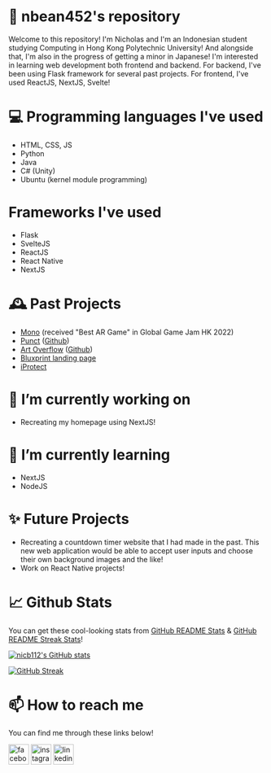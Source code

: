 # 👋 nbean452's repository 
<!-- ([Homepage](https://nicb112.github.io)) -->

Welcome to this repository! I'm Nicholas and I'm an Indonesian student studying Computing in Hong Kong Polytechnic University! And alongside that, I'm also in the progress of getting a minor in Japanese! I'm interested in learning web development both frontend and backend. For backend, I've been using Flask framework for several past projects. For frontend, I've used ReactJS, NextJS, Svelte!

# 💻 Programming languages I've used
* HTML, CSS, JS
* Python
* Java
* C# (Unity)
* Ubuntu (kernel module programming)

# Frameworks I've used
* Flask
* SvelteJS
* ReactJS
* React Native
* NextJS

# 🕰️ Past Projects
* [Mono](https://globalgamejam.org/2022/games/mono-1) (received "Best AR Game" in Global Game Jam HK 2022)
* [Punct](https://comp3421-punct.herokuapp.com) ([Github](https://github.com/nicb112/comp3421-fin-project))
* [Art Overflow](https://art-overflow-3334.herokuapp.com) ([Github](https://github.com/nicb112/comp3334-group-project))
* [Bluxprint landing page](https://nicb112.github.io/bluxprint/)
* [iProtect](https://www.iprotect.hk)

# 🔭 I’m currently working on
* Recreating my homepage using NextJS!

# 🌱 I’m currently learning
* NextJS
* NodeJS

# ✨ Future Projects
* Recreating a countdown timer website that I had made in the past. This new web application would be able to accept user inputs and choose their own background images and the like!
* Work on React Native projects!

# 📈 Github Stats
You can get these cool-looking stats from [GitHub README Stats](https://github.com/anuraghazra/github-readme-stats) & [GitHub README Streak Stats](https://github-readme-streak-stats.herokuapp.com/demo/)!

[![nicb112's GitHub stats](https://github-readme-stats.vercel.app/api?username=nbean452&hide=issues,prs&count_private=true&show_icons=true&theme=tokyonight)](https://github.com/anuraghazra/github-readme-stats)

[![GitHub Streak](https://github-readme-streak-stats.herokuapp.com?user=nbean452&theme=tokyonight&date_format=M%20j%5B%2C%20Y%5D)](https://git.io/streak-stats)

# 📫 How to reach me
You can find me through these links below!

[<img src="https://upload.wikimedia.org/wikipedia/commons/thumb/2/2c/Facebook-new.png/640px-Facebook-new.png" style="width:40px; height:40px;" alt="facebook">](https://www.facebook.com/nicholas.benedict.399/)
[<img src="https://upload.wikimedia.org/wikipedia/commons/thumb/a/a3/Instagram_anooshe.png/640px-Instagram_anooshe.png" style="width:40px; height:40px;" alt="instagram">](https://www.instagram.com/nicc1120//)
[<img src="https://upload.wikimedia.org/wikipedia/commons/thumb/c/c9/Linkedin.svg/640px-Linkedin.svg.png" style="width:40px; height:40px;" alt="linkedin">](https://www.linkedin.com/in/nicholas-benedict-aa8b20217/ )
